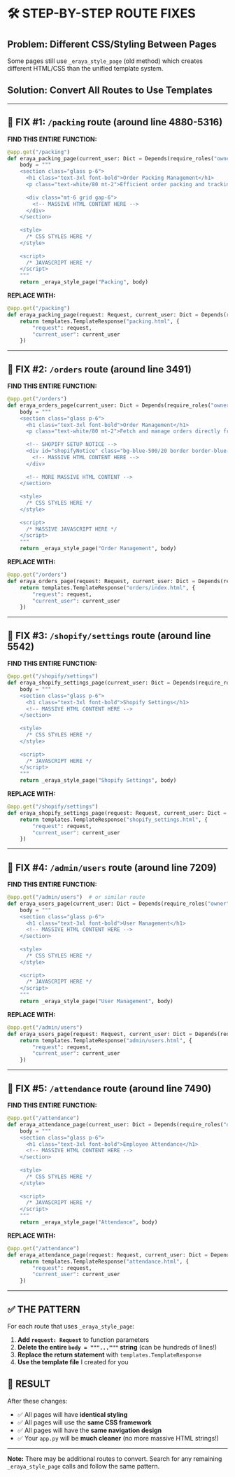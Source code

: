 # 🛠️ STEP-BY-STEP ROUTE FIXES

## Problem: Different CSS/Styling Between Pages
Some pages still use `_eraya_style_page` (old method) which creates different HTML/CSS than the unified template system.

## Solution: Convert All Routes to Use Templates

---

## 🔧 FIX #1: `/packing` route (around line 4880-5316)

**FIND THIS ENTIRE FUNCTION:**
```python
@app.get("/packing")
def eraya_packing_page(current_user: Dict = Depends(require_roles("owner", "admin", "manager", "packer"))):
    body = """
    <section class="glass p-6">
      <h1 class="text-3xl font-bold">Order Packing Management</h1>
      <p class="text-white/80 mt-2">Efficient order packing and tracking system.</p>
      
      <div class="mt-6 grid gap-6">
        <!-- MASSIVE HTML CONTENT HERE -->
      </div>
    </section>
    
    <style>
      /* CSS STYLES HERE */
    </style>
    
    <script>
      /* JAVASCRIPT HERE */
    </script>
    """
    return _eraya_style_page("Packing", body)
```

**REPLACE WITH:**
```python
@app.get("/packing")
def eraya_packing_page(request: Request, current_user: Dict = Depends(require_roles("owner", "admin", "manager", "packer"))):
    return templates.TemplateResponse("packing.html", {
        "request": request,
        "current_user": current_user
    })
```

---

## 🔧 FIX #2: `/orders` route (around line 3491)

**FIND THIS ENTIRE FUNCTION:**
```python
@app.get("/orders")
def eraya_orders_page(current_user: Dict = Depends(require_roles("owner", "admin", "manager"))):
    body = """
    <section class="glass p-6">
      <h1 class="text-3xl font-bold">Order Management</h1>
      <p class="text-white/80 mt-2">Fetch and manage orders directly from your Shopify store.</p>
      
      <!-- SHOPIFY SETUP NOTICE -->
      <div id="shopifyNotice" class="bg-blue-500/20 border border-blue-500/30 rounded-xl p-4 mt-4" style="display: none;">
        <!-- MASSIVE HTML CONTENT HERE -->
      </div>
      
      <!-- MORE MASSIVE HTML CONTENT -->
    </section>
    
    <style>
      /* CSS STYLES HERE */
    </style>
    
    <script>
      /* MASSIVE JAVASCRIPT HERE */
    </script>
    """
    return _eraya_style_page("Order Management", body)
```

**REPLACE WITH:**
```python
@app.get("/orders")
def eraya_orders_page(request: Request, current_user: Dict = Depends(require_roles("owner", "admin", "manager"))):
    return templates.TemplateResponse("orders/index.html", {
        "request": request,
        "current_user": current_user
    })
```

---

## 🔧 FIX #3: `/shopify/settings` route (around line 5542)

**FIND THIS ENTIRE FUNCTION:**
```python
@app.get("/shopify/settings")
def eraya_shopify_settings_page(current_user: Dict = Depends(require_roles("owner", "admin"))):
    body = """
    <section class="glass p-6">
      <h1 class="text-3xl font-bold">Shopify Settings</h1>
      <!-- MASSIVE HTML CONTENT HERE -->
    </section>
    
    <style>
      /* CSS STYLES HERE */
    </style>
    
    <script>
      /* JAVASCRIPT HERE */
    </script>
    """
    return _eraya_style_page("Shopify Settings", body)
```

**REPLACE WITH:**
```python
@app.get("/shopify/settings")
def eraya_shopify_settings_page(request: Request, current_user: Dict = Depends(require_roles("owner", "admin"))):
    return templates.TemplateResponse("shopify_settings.html", {
        "request": request,
        "current_user": current_user
    })
```

---

## 🔧 FIX #4: `/admin/users` route (around line 7209)

**FIND THIS ENTIRE FUNCTION:**
```python
@app.get("/admin/users")  # or similar route
def eraya_users_page(current_user: Dict = Depends(require_roles("owner", "admin"))):
    body = """
    <section class="glass p-6">
      <h1 class="text-3xl font-bold">User Management</h1>
      <!-- MASSIVE HTML CONTENT HERE -->
    </section>
    
    <style>
      /* CSS STYLES HERE */
    </style>
    
    <script>
      /* JAVASCRIPT HERE */
    </script>
    """
    return _eraya_style_page("User Management", body)
```

**REPLACE WITH:**
```python
@app.get("/admin/users")
def eraya_users_page(request: Request, current_user: Dict = Depends(require_roles("owner", "admin"))):
    return templates.TemplateResponse("admin/users.html", {
        "request": request,
        "current_user": current_user
    })
```

---

## 🔧 FIX #5: `/attendance` route (around line 7490)

**FIND THIS ENTIRE FUNCTION:**
```python
@app.get("/attendance")
def eraya_attendance_page(current_user: Dict = Depends(require_roles("owner", "admin", "manager"))):
    body = """
    <section class="glass p-6">
      <h1 class="text-3xl font-bold">Employee Attendance</h1>
      <!-- MASSIVE HTML CONTENT HERE -->
    </section>
    
    <style>
      /* CSS STYLES HERE */
    </style>
    
    <script>
      /* JAVASCRIPT HERE */
    </script>
    """
    return _eraya_style_page("Attendance", body)
```

**REPLACE WITH:**
```python
@app.get("/attendance")
def eraya_attendance_page(request: Request, current_user: Dict = Depends(require_roles("owner", "admin", "manager"))):
    return templates.TemplateResponse("attendance.html", {
        "request": request,
        "current_user": current_user
    })
```

---

## ✅ THE PATTERN

For each route that uses `_eraya_style_page`:

1. **Add `request: Request`** to function parameters
2. **Delete the entire `body = """..."""` string** (can be hundreds of lines!)
3. **Replace the return statement** with `templates.TemplateResponse`
4. **Use the template file** I created for you

## 🎯 RESULT

After these changes:
- ✅ All pages will have **identical styling** 
- ✅ All pages will use the **same CSS framework**
- ✅ All pages will have the **same navigation design**
- ✅ Your `app.py` will be **much cleaner** (no more massive HTML strings!)

---

**Note:** There may be additional routes to convert. Search for any remaining `_eraya_style_page` calls and follow the same pattern.

